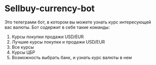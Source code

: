 # Sellbuy-currency-bot
Это телеграмм бот, в котором вы можете узнать курс интересующей вас валюты. 
Бот содержит в себе такие команды:
1. Курсы покупки продажи USD/EUR
2. Лучшие курсы покупки и продажи USD/EUR
3. Все курсы
4. Курсы ЦБР
5. Возможность выбрать банк, и узнать курс валюты в нем
